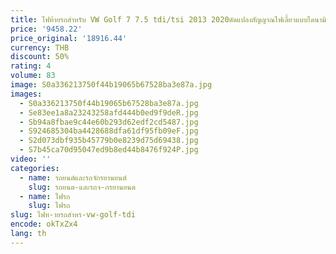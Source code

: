 ```yaml
---
title: ไฟท้ายรถสำหรับ VW Golf 7 7.5 tdi/tsi 2013 2020ดัดแปลงสัญญาณไฟเลี้ยวแบบไดนามิกโคมไฟประกอบไฟท้ายรถยนต์
price: '9458.22'
price_original: '18916.44'
currency: THB
discount: 50%
rating: 4
volume: 83
image: S0a336213750f44b19065b67528ba3e87a.jpg
images:
  - S0a336213750f44b19065b67528ba3e87a.jpg
  - Se83ee1a8a23243258afd444b0ed9f9deR.jpg
  - Sb94a8fbae9c44e60b293d62edf2cd5487.jpg
  - S924685304ba4428688dfa61df95fb09eF.jpg
  - S2d073dbf935b45779b0e8239d75d69438.jpg
  - S7b45ca70d95047ed9b8ed44b8476f924P.jpg
video: ''
categories:
  - name: รถยนต์และรถจักรยานยนต์
    slug: รถยนต-และรถจ-กรยานยนต
  - name: ไฟรถ
    slug: ไฟรถ
slug: ไฟท-ายรถสำหร-vw-golf-tdi
encode: okTxZx4
lang: th
---
```

  